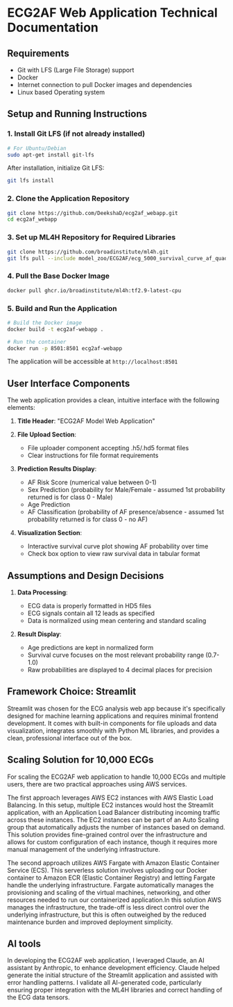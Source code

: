 # ECG2AF Web Application Technical Documentation

## Requirements

- Git with LFS (Large File Storage) support
- Docker
- Internet connection to pull Docker images and dependencies
- Linux based Operating system

## Setup and Running Instructions

### 1. Install Git LFS (if not already installed)

```bash
# For Ubuntu/Debian
sudo apt-get install git-lfs
```

After installation, initialize Git LFS:
```bash
git lfs install
```


### 2. Clone the Application Repository
```bash
git clone https://github.com/DeekshaD/ecg2af_webapp.git
cd ecg2af_webapp
```


### 3. Set up ML4H Repository for Required Libraries
```bash
git clone https://github.com/broadinstitute/ml4h.git
git lfs pull --include model_zoo/ECG2AF/ecg_5000_survival_curve_af_quadruple_task_mgh_v2021_05_21.h5
```


### 4. Pull the Base Docker Image
```bash
docker pull ghcr.io/broadinstitute/ml4h:tf2.9-latest-cpu
```

### 5. Build and Run the Application
```bash
# Build the Docker image
docker build -t ecg2af-webapp .

# Run the container
docker run -p 8501:8501 ecg2af-webapp
```

The application will be accessible at `http://localhost:8501`

## User Interface Components

The web application provides a clean, intuitive interface with the following elements:

1. **Title Header**: "ECG2AF Model Web Application"

2. **File Upload Section**: 
   - File uploader component accepting .h5/.hd5 format files
   - Clear instructions for file format requirements

3. **Prediction Results Display**:
   - AF Risk Score (numerical value between 0-1)
   - Sex Prediction (probability for Male/Female - assumed 1st probability returned is for class 0 - Male)
   - Age Prediction
   - AF Classification (probability of AF presence/absence - assumed 1st probability returned is for class 0 - no AF)

4. **Visualization Section**:
   - Interactive survival curve plot showing AF probability over time
   - Check box option to view raw survival data in tabular format

## Assumptions and Design Decisions

1. **Data Processing**:
   - ECG data is properly formatted in HD5 files
   - ECG signals contain all 12 leads as specified
   - Data is normalized using mean centering and standard scaling

2. **Result Display**:
   - Age predictions are kept in normalized form
   - Survival curve focuses on the most relevant probability range (0.7-1.0)
   - Raw probabilities are displayed to 4 decimal places for precision

## Framework Choice: Streamlit

Streamlit was chosen for the ECG analysis web app because it's specifically designed for machine learning applications and requires minimal frontend development. It comes with built-in components for file uploads and data visualization, integrates smoothly with Python ML libraries, and provides a clean, professional interface out of the box. 

## Scaling Solution for 10,000 ECGs

For scaling the ECG2AF web application to handle 10,000 ECGs and multiple users, there are two practical approaches using AWS services.

The first approach leverages AWS EC2 instances with AWS Elastic Load Balancing. In this setup, multiple EC2 instances would host the Streamlit application, with an Application Load Balancer distributing incoming traffic across these instances. The EC2 instances can be part of an Auto Scaling group that automatically adjusts the number of instances based on demand. This solution provides fine-grained control over the infrastructure and allows for custom configuration of each instance, though it requires more manual management of the underlying infrastructure.

The second approach utilizes AWS Fargate with Amazon Elastic Container Service (ECS). This serverless solution involves uploading our Docker container to Amazon ECR (Elastic Container Registry) and letting Fargate handle the underlying infrastructure. Fargate automatically manages the provisioning and scaling of the virtual machines, networking, and other resources needed to run our containerized application.In this solution AWS manages the infrastructure, the trade-off is less direct control over the underlying infrastructure, but this is often outweighed by the reduced maintenance burden and improved deployment simplicity.

## AI tools

In developing the ECG2AF web application, I leveraged Claude, an AI assistant by Anthropic, to enhance development efficiency. Claude helped generate the initial structure of the Streamlit application and assisted with error handling patterns. I validate all AI-generated code, particularly ensuring proper integration with the ML4H libraries and correct handling of the ECG data tensors. 
